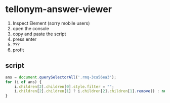 # tellonym-answer-viewer
1. Inspect Element (sorry mobile users)
2. open the console
3. copy and paste the script
4. press enter
5. ???
6. profit

## script
```js
ans = document.querySelectorAll('.rmq-3ca56ea3');
for (i of ans) {
    i.children[2].children[0].style.filter = "";
    i.children[2].children[1] ? i.children[2].children[1].remove() : null;
}
```
